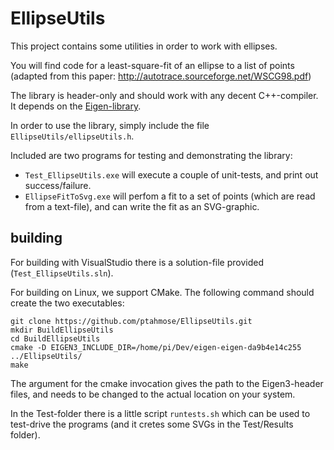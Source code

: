 # EllipseUtils

This project contains some utilities in order to work with ellipses.

You will find code for a least-square-fit of an ellipse to a list of points (adapted from this paper:  http://autotrace.sourceforge.net/WSCG98.pdf)

The library is header-only and should work with any decent C++-compiler. It depends on the [Eigen-library](http://eigen.tuxfamily.org/index.php?title=Main_Page).

In order to use the library, simply include the file `EllipseUtils/ellipseUtils.h`.

Included are two programs for testing and demonstrating the library:
* `Test_EllipseUtils.exe` will execute a couple of unit-tests, and print out success/failure.
* `EllipseFitToSvg.exe` will perfom a fit to a set of points (which are read from a text-file), and can write the fit as an SVG-graphic.

## building

For building with VisualStudio there is a solution-file provided (`Test_EllipseUtils.sln`).

For building on Linux, we support CMake. The following command should create the two executables:

```
git clone https://github.com/ptahmose/EllipseUtils.git
mkdir BuildEllipseUtils
cd BuildEllipseUtils
cmake -D EIGEN3_INCLUDE_DIR=/home/pi/Dev/eigen-eigen-da9b4e14c255 ../EllipseUtils/
make
```

The argument for the cmake invocation gives the path to the Eigen3-header files, and needs to be changed to the actual location on your system.

In the Test-folder there is a little script `runtests.sh` which can be used to test-drive the programs (and it cretes some SVGs in the Test/Results folder).

